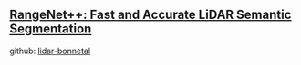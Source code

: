 ## [RangeNet++: Fast and Accurate LiDAR Semantic Segmentation](http://www.ipb.uni-bonn.de/wp-content/papercite-data/pdf/milioto2019iros.pdf)

github: [lidar-bonnetal](https://github.com/PRBonn/lidar-bonnetal)